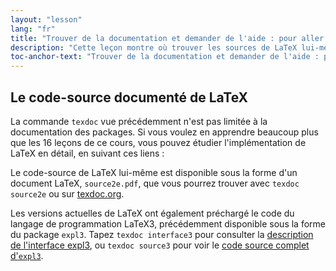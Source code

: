 ```yaml
---
layout: "lesson"
lang: "fr"
title: "Trouver de la documentation et demander de l'aide : pour aller plus loin"
description: "Cette leçon montre où trouver les sources de LaTeX lui-même."
toc-anchor-text: "Trouver de la documentation et demander de l'aide : pour aller plus loin"
---
```


## Le code-source documenté de LaTeX

La commande `texdoc` vue précédemment n'est pas limitée à la documentation des
packages. Si vous voulez en apprendre beaucoup plus que les 16&nbsp;leçons de ce
cours, vous pouvez étudier l'implémentation de LaTeX en détail, en suivant ces
liens :

Le code-source de LaTeX lui-même est disponible sous la forme d'un document
LaTeX, `source2e.pdf`, que vous pourrez trouver avec `texdoc source2e` ou sur
[texdoc.org](https://texdoc.org/pkg/source2e).

Les versions actuelles de LaTeX ont également préchargé le code du langage de
programmation LaTeX3, précédemment disponible sous la forme du package `expl3`.
Tapez `texdoc interface3` pour consulter la
[description de l'interface expl3](http://texdoc.org/pkg/interface3), ou
`texdoc source3` pour voir le
[code source complet d'`expl3`](http://texdoc.org/pkg/source3).
